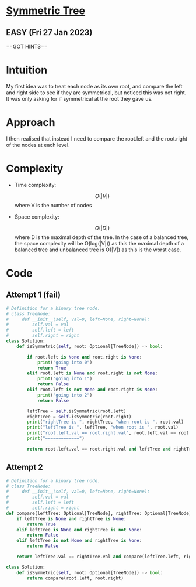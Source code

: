 # [Symmetric Tree](https://leetcode.com/problems/symmetric-tree/)

## EASY (Fri 27 Jan 2023)

==GOT HINTS==

# Intuition

<!-- Describe your first thoughts on how to solve this problem. -->

My first idea was to treat each node as its own root, and compare the left and right side to see if they are symmetrical, but noticed this was not right. It was only asking for if symmetrical at the root they gave us.

# Approach

<!-- Describe your approach to solving the problem. -->

I then realised that instead I need to compare the root.left and the root.right of the nodes at each level.

# Complexity

- Time complexity:
  <!-- Add your time complexity here, e.g. $$O(n)$$ -->

  $$O(|V|)$$
  where V is the number of nodes

- Space complexity:
  <!-- Add your space complexity here, e.g. $$O(n)$$ -->
  $$O(|D|)$$
  where D is the maximal depth of the tree. In the case of a balanced tree, the space complexity will be O(log(|V|)) as this the maximal depth of a balanced tree and unbalanced tree is O(|V|) as this is the worst case.

# Code

## Attempt 1 (fail)

```py
# Definition for a binary tree node.
# class TreeNode:
#     def __init__(self, val=0, left=None, right=None):
#         self.val = val
#         self.left = left
#         self.right = right
class Solution:
    def isSymmetric(self, root: Optional[TreeNode]) -> bool:

        if root.left is None and root.right is None:
            print("going into 0")
            return True
        elif root.left is None and root.right is not None:
            print("going into 1")
            return False
        elif root.left is not None and root.right is None:
            print("going into 2")
            return False

        leftTree = self.isSymmetric(root.left)
        rightTree = self.isSymmetric(root.right)
        print("rightTree is ", rightTree, "when root is ", root.val)
        print("leftTree is ", leftTree, "when root is ", root.val)
        print("root.left.val == root.right.val", root.left.val == root.right.val)
        print("=============")

        return root.left.val == root.right.val and leftTree and rightTree

```

## Attempt 2

```py
# Definition for a binary tree node.
# class TreeNode:
#     def __init__(self, val=0, left=None, right=None):
#         self.val = val
#         self.left = left
#         self.right = right
def compare(leftTree: Optional[TreeNode], rightTree: Optional[TreeNode]) -> bool:
    if leftTree is None and rightTree is None:
        return True
    elif leftTree is None and rightTree is not None:
        return False
    elif leftTree is not None and rightTree is None:
        return False

    return leftTree.val == rightTree.val and compare(leftTree.left, rightTree.right) and compare(leftTree.right, rightTree.left)

class Solution:
    def isSymmetric(self, root: Optional[TreeNode]) -> bool:
        return compare(root.left, root.right)
```
